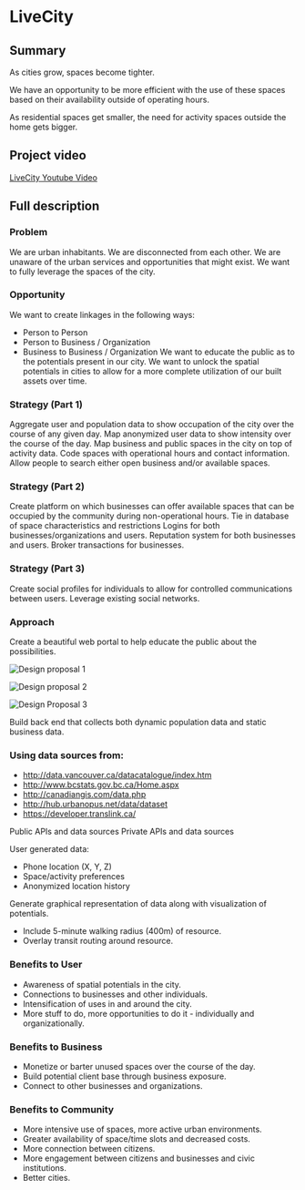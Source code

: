 # LiveCity

## Summary
As cities grow, spaces become tighter. 

We have an opportunity to be more efficient with the use of these spaces based on their availability outside of operating hours. 

As residential spaces get smaller, the need for activity spaces outside the home gets bigger.

## Project video

[LiveCity Youtube Video](https://www.youtube.com/watch?v=Ai2hODJsJxo)

## Full description

### Problem

We are urban inhabitants.
We are disconnected from each other.
We are unaware of the urban services and opportunities that might exist.
We want to fully leverage the spaces of the city.


### Opportunity 

We want to create linkages in the following ways:
* Person to Person
* Person to Business / Organization
* Business to Business / Organization
We want to educate the public as to the potentials present in our city.
We want to unlock the spatial potentials in cities to allow for a more complete utilization of our built assets over time.

### Strategy (Part 1)

Aggregate user and population data to show occupation of the city over the course of any given day.
Map anonymized user data to show intensity over the course of the day.
Map business and public spaces in the city on top of activity data.
Code spaces with operational hours and contact information.
Allow people to search either open business and/or available spaces.

### Strategy (Part 2)

Create platform on which businesses can offer available spaces that can be occupied by the community during non-operational hours.
Tie in database of space characteristics and restrictions
Logins for both businesses/organizations and users.
Reputation system for both businesses and users.
Broker transactions for businesses.

### Strategy (Part 3)

 Create social profiles for individuals to allow for controlled communications between users.
Leverage existing social networks.


### Approach

Create a beautiful web portal to help educate the public about the possibilities.

![Design proposal 1](https://f1a93dfd-a-56166a9c-s-sites.googlegroups.com/a/datafest.net/globalurbandatafest/projects/livecity/web-01.jpg?attachauth=ANoY7crepVxkKRHMyMdhGWDO6CuHFZYmOxoCsZWG_vzkzCe-keNTUKuGsCAYmPhPeNWhXcpbv_F9Wdd_i-4gnGLMBUFUrQ2qNvZskjhuP3ce3umqLEeWunyygyMLYlMzMOK3Gk7c3YjS0Wz3C8mR-KzTjV9cSxHTgqg5EqxXX6f8kmO2qXyQ_S9LC402EYz5Yvk2TNi-1T6-2JReLrkXazgsaH2sPgoTtNBpz1ZVXv55fjfInTR9cJu9Ow1hfnAS8-jN8b-2RW3I&attredirects=0)

![Design proposal 2](https://f1a93dfd-a-56166a9c-s-sites.googlegroups.com/a/datafest.net/globalurbandatafest/projects/livecity/web-02.jpg?attachauth=ANoY7cokX9c6nqXOJT36gC9RkJH_M_TXkrowQ8M9bS4iwcChGR0kFYCQLqNVOIcSRy4zzjReigqRgDrvOCotn3MQd0WOF19BvkUFKFTVQdG8c94-YZeflgXLr9mTxvjRdiThTwQFPnoJLD7TLY5ccgK_HbxLDypCPrbAmBgt6lYzqT3kMUL86QegGZyAuEZY7dvxdvbyNE1_VAbxiuP_EROx18yyDLdTqN0Mw04N9GanvLxoB4Z06Bn_TV6exZqDUYEn92drviT8&attredirects=0)

![Design Proposal 3](https://f1a93dfd-a-56166a9c-s-sites.googlegroups.com/a/datafest.net/globalurbandatafest/projects/livecity/web-03.jpg?attachauth=ANoY7cqjKty8KHf7mPLI27V-w2jDwnfHMk0HNLtd4ve7L3eVuOWLCktAxybGixofikHpjqQJxTknicyMTorC3HKwVJOdl2hQN9qWTSHTAJe0oWuVoddtxh1lwERUZ_JDvbFvvcAztFXxvqjgqr2kokUDnqGc0MKmJJ2tmByhA6lXE47ZqnjsrYyV0dKkpMB-aV102u1a3ABHO7etJmebzSHTXBq3TU4RKvaLBHenFyr-1-BALTSjP1xn6otyJiIIIU6NuGHT5Op1&attredirects=0)

Build back end that collects both dynamic population data and static business data.

### Using data sources from: 

* http://data.vancouver.ca/datacatalogue/index.htm
* http://www.bcstats.gov.bc.ca/Home.aspx
* http://canadiangis.com/data.php
* http://hub.urbanopus.net/data/dataset
* https://developer.translink.ca/

Public APIs and data sources
Private APIs and data sources

User generated data:
* Phone location (X, Y, Z)
* Space/activity preferences
* Anonymized location history

Generate graphical representation of data along with visualization of potentials.
* Include 5-minute walking radius (400m) of resource.
* Overlay transit routing around resource.

### Benefits to User

* Awareness of spatial potentials in the city.
* Connections to businesses and other individuals.
* Intensification of uses in and around the city.
* More stuff to do, more opportunities to do it - individually and organizationally.

### Benefits to Business

* Monetize or barter unused spaces over the course of the day.
* Build potential client base through business exposure.
* Connect to other businesses and organizations.

### Benefits to Community

* More intensive use of spaces, more active urban environments.
* Greater availability of space/time slots and decreased costs.
* More connection between citizens.
* More engagement between citizens and businesses and civic institutions.
* Better cities.
